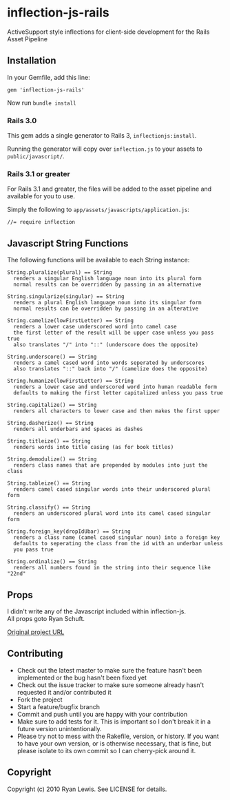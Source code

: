 # inflection-js-rails

ActiveSupport style inflections for client-side development for the Rails Asset Pipeline

## Installation

In your Gemfile, add this line:

    gem 'inflection-js-rails'

Now run `bundle install`

### Rails 3.0

This gem adds a single generator to Rails 3, `inflectionjs:install`.

Running the generator will copy over `inflection.js` to your assets to `public/javascript/`.

### Rails 3.1 or greater

For Rails 3.1 and greater, the files will be added to the asset pipeline and available for you to use.

Simply the following to `app/assets/javascripts/application.js`:

    //= require inflection

## Javascript String Functions

The following functions will be available to each String instance:

    String.pluralize(plural) == String
      renders a singular English language noun into its plural form
      normal results can be overridden by passing in an alternative
    
    String.singularize(singular) == String
      renders a plural English language noun into its singular form
      normal results can be overridden by passing in an alterative
    
    String.camelize(lowFirstLetter) == String
      renders a lower case underscored word into camel case
      the first letter of the result will be upper case unless you pass true
      also translates "/" into "::" (underscore does the opposite)
    
    String.underscore() == String
      renders a camel cased word into words seperated by underscores
      also translates "::" back into "/" (camelize does the opposite)
    
    String.humanize(lowFirstLetter) == String
      renders a lower case and underscored word into human readable form
      defaults to making the first letter capitalized unless you pass true
    
    String.capitalize() == String
      renders all characters to lower case and then makes the first upper
    
    String.dasherize() == String
      renders all underbars and spaces as dashes
    
    String.titleize() == String
      renders words into title casing (as for book titles)
    
    String.demodulize() == String
      renders class names that are prepended by modules into just the class
    
    String.tableize() == String
      renders camel cased singular words into their underscored plural form
    
    String.classify() == String
      renders an underscored plural word into its camel cased singular form
    
    String.foreign_key(dropIdUbar) == String
      renders a class name (camel cased singular noun) into a foreign key
      defaults to seperating the class from the id with an underbar unless
      you pass true
    
    String.ordinalize() == String
      renders all numbers found in the string into their sequence like "22nd"

## Props

I didn't write any of the Javascript included within inflection-js.  
All props goto Ryan Schuft.

[Original project URL](http://code.google.com/p/inflection-js/)

## Contributing

* Check out the latest master to make sure the feature hasn't been implemented or the bug hasn't been fixed yet
* Check out the issue tracker to make sure someone already hasn't requested it and/or contributed it
* Fork the project
* Start a feature/bugfix branch
* Commit and push until you are happy with your contribution
* Make sure to add tests for it. This is important so I don't break it in a future version unintentionally.
* Please try not to mess with the Rakefile, version, or history. If you want to have your own version, or is otherwise necessary, that is fine, but please isolate to its own commit so I can cherry-pick around it.

## Copyright

Copyright (c) 2010 Ryan Lewis. See LICENSE for details.